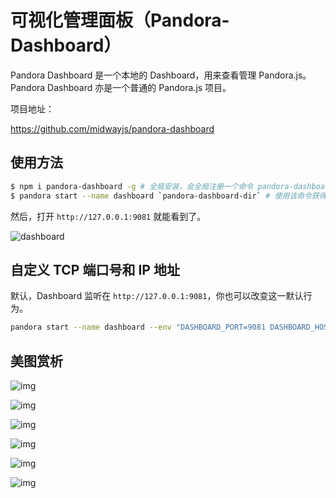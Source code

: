 # 可视化管理面板（Pandora-Dashboard）

Pandora Dashboard 是一个本地的 Dashboard，用来查看管理 Pandora.js。Pandora Dashboard 亦是一个普通的 Pandora.js 项目。

项目地址：

<https://github.com/midwayjs/pandora-dashboard>


## 使用方法

```bash
$ npm i pandora-dashboard -g # 全局安装，会全局注册一个命令 pandora-dashboard-dir
$ pandora start --name dashboard `pandora-dashboard-dir` # 使用该命令获得路径，用于启动
```

然后，打开 `http://127.0.0.1:9081` 就能看到了。

![dashboard](https://img.alicdn.com/tfs/TB1pIfEeOqAXuNjy1XdXXaYcVXa-1906-1450.png)

## 自定义 TCP 端口号和 IP 地址
 
 默认，Dashboard 监听在 `http://127.0.0.1:9081`，你也可以改变这一默认行为。
   
```bash
pandora start --name dashboard --env "DASHBOARD_PORT=9081 DASHBOARD_HOST=0.0.0.0" --npm pandora-dashboard
```

## 美图赏析

![img](https://img.alicdn.com/tfs/TB1P44yh2DH8KJjy1XcXXcpdXXa-2536-1992.png)

![img](https://img.alicdn.com/tfs/TB1ZmRBh_vI8KJjSspjXXcgjXXa-2528-1998.png)

![img](https://img.alicdn.com/tfs/TB1k04KhY_I8KJjy1XaXXbsxpXa-2540-1996.png)

![img](https://img.alicdn.com/tfs/TB1tcXih4rI8KJjy0FpXXb5hVXa-2534-2006.png)

![img](https://img.alicdn.com/tfs/TB14pXfh8TH8KJjy0FiXXcRsXXa-2536-1998.png)

![img](https://img.alicdn.com/tfs/TB17t0ih4rI8KJjy0FpXXb5hVXa-2542-1996.png)
